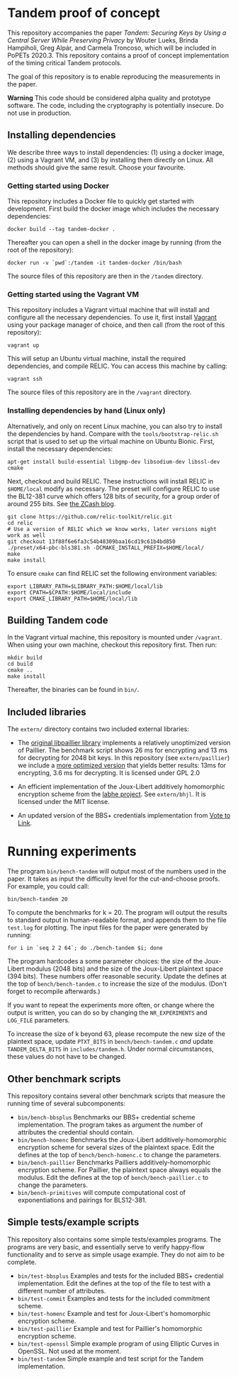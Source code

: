 # Tandem proof of concept

This repository accompanies the paper *Tandem: Securing Keys by Using a Central Server While Preserving Privacy* by Wouter Lueks, Brinda Hampiholi, Greg Alpár, and Carmela Troncoso, which will be included in PoPETs 2020.3. This repository contains a proof of concept implementation of the timing critical Tandem protocols.

The goal of this repository is to enable reproducing the measurements in the paper.

**Warning** This code should be considered alpha quality and prototype software. The code, including the cryptography is potentially insecure. Do not use in production.

## Installing dependencies

We describe three ways to install dependencies: (1) using a docker image, (2) using a Vagrant VM, and (3) by installing them directly on Linux. All methods should give the same result. Choose your favourite.

### Getting started using Docker

This repository includes a Docker file to quickly get started with development. First build the docker image which includes the necessary dependencies:

```
docker build --tag tandem-docker .
```

Thereafter you can open a shell in the docker image by running (from the root of the repository):

```
docker run -v `pwd`:/tandem -it tandem-docker /bin/bash
```

The source files of this repository are then in the `/tandem` directory.


### Getting started using the Vagrant VM

This repository includes a Vagrant virtual machine that will install and configure all the necessary dependencies. To use it, first install [Vagrant](https://www.vagrantup.com/) using your package manager of choice, and then call (from the root of this repository):

```
vagrant up
```

This will setup an Ubuntu virtual machine, install the required dependencies, and compile RELIC. You can access this machine by calling:

```
vagrant ssh
```

The source files of this repository are in the `/vagrant` directory.

### Installing dependencies by hand (Linux only)

Alternatively, and only on recent Linux machine, you can also try to install the
dependencies by hand. Compare with the `tools/bootstrap-relic.sh` script that is
used to set up the virtual machine on Ubuntu Bionic. First, install the
necessary dependencies:

```
apt-get install build-essential libgmp-dev libsodium-dev libssl-dev cmake
```

Next, checkout and build RELIC. These instructions will install RELIC in `$HOME/local` modify as necessary. The preset will configure RELIC to use the BL12-381 curve which offers 128 bits of security, for a group order of around 255 bits. See [the ZCash blog](https://blog.z.cash/new-snark-curve).

```
git clone https://github.com/relic-toolkit/relic.git
cd relic
# Use a version of RELIC which we know works, later versions might work as well
git checkout 13f88f6e6fa3c54b48309baa16cd19c61b4bd850
./preset/x64-pbc-bls381.sh -DCMAKE_INSTALL_PREFIX=$HOME/local/
make
make install
```

To ensure `cmake` can find RELIC set the following environment variables:

```
export LIBRARY_PATH=$LIBRARY_PATH:$HOME/local/lib
export CPATH=$CPATH:$HOME/local/include
export CMAKE_LIBRARY_PATH=$HOME/local/lib
```

## Building Tandem code

In the Vagrant virtual machine, this repository is mounted under `/vagrant`. When using your own machine, checkout this repository first. Then run:

```
mkdir build
cd build
cmake ..
make install
```

Thereafter, the binaries can be found in `bin/`.

## Included libraries

The `extern/` directory contains two included external libraries:

 * The [original libpaillier library](http://acsc.cs.utexas.edu/libpaillier/) implements a relatively unoptimized version of Paillier. The benchmark script shows 26 ms for encrypting and 13 ms for decrypting for 2048 bit keys. In this repository (see `extern/paillier`) we include a [more optimized version](https://github.com/mcornejo/libpaillier) that yields better results: 13ms for encrypting, 3.6 ms for decrypting. It is licensed under GPL 2.0
 
 * An efficient implementation of the Joux-Libert additively homomorphic encryption scheme from the [labhe project](https://github.com/haslab/labhe). See `extern/bhjl`. It is licensed under the MIT license.

 * An updated version of the BBS+ credentials implementation from [Vote to Link](https://github.com/wouterl/vote-to-link).

# Running experiments

The program `bin/bench-tandem` will output most of the numbers used in the paper. It takes as input the difficulty level for the cut-and-choose proofs. For example, you could call:

```
bin/bench-tandem 20
```

To compute the benchmarks for k = 20. The program will output the results to standard output in human-readable format, and appends them to the file `test.log` for plotting. The input files for the paper were generated by running:

```
for i in `seq 2 2 64`; do ./bench-tandem $i; done
```

The program hardcodes a some parameter choices: the size of the Joux-Libert modulus (2048 bits) and the size of the Joux-Libert plaintext space (394 bits). These numbers offer reasonable security. Update the defines at the top of `bench/bench-tandem.c` to increase the size of the modulus. (Don't forget to recompile afterwards.)

If you want to repeat the experiments more often, or change where the output is written, you can do so by changing the `NR_EXPERIMENTS` and `LOG_FILE` parameters.

To increase the size of k beyond 63, please recompute the new size of the plaintext space, update `PTXT_BITS` in `bench/bench-tandem.c` _and_ update `TANDEM_DELTA_BITS` in `includes/tandem.h`. Under normal circumstances, these values do not have to be changed.

## Other benchmark scripts

This repository contains several other benchmark scripts that measure the running time of several subcomponents:

 * `bin/bench-bbsplus` Benchmarks our BBS+ credential scheme implementation. The program takes as argument the number of attributes the credential should contain.
 * `bin/bench-homenc` Benchmarks the Joux-Libert additively-homomorphic encryption scheme for several sizes of the plaintext space. Edit the defines at the top of `bench/bench-homenc.c` to change the parameters.
 * `bin/bench-paillier` Benchmarks Pailliers additively-homomorphic encryption scheme. For Paillier, the plaintext space always equals the modulus. Edit the defines at the top of `bench/bench-paillier.c` to change the parameters.
 * `bin/bench-primitives` will compute computational cost of exponentiations and pairings for BLS12-381.
 
## Simple tests/example scripts

This repository also contains some simple tests/examples programs. The programs are very basic, and essentially serve to verify happy-flow functionality and to serve as simple usage example. They do not aim to be complete.

 * `bin/test-bbsplus` Examples and tests for the included BBS+ credential implementation. Edit the defines at the top of the file to test with a different number of attributes.
 * `bin/test-commit` Examples and tests for the included commitment scheme.
 * `bin/test-homenc` Example and test for Joux-Libert's homomorphic encryption scheme.
 * `bin/test-paillier` Example and test for Paillier's homomorphic encryption scheme.
 * `bin/test-openssl` Simple example program of using Elliptic Curves in OpenSSL. Not used at the moment.
 * `bin/test-tandem` Simple example and test script for the Tandem implementation.
